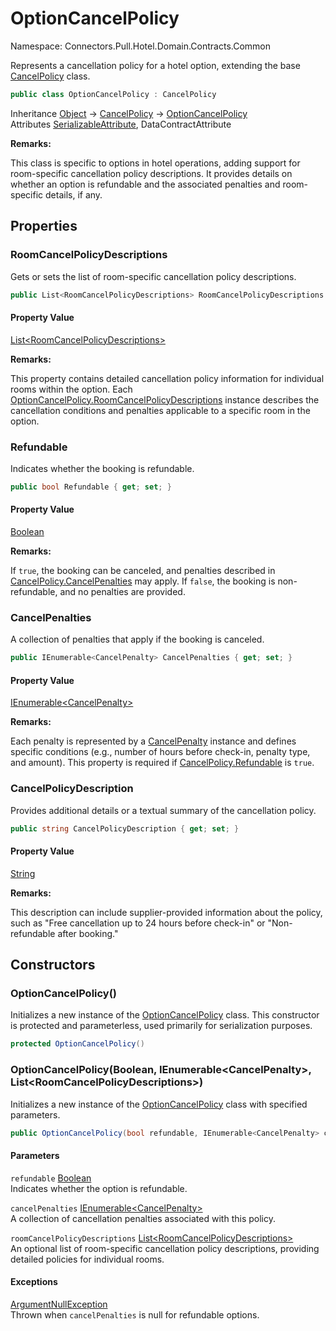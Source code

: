 # OptionCancelPolicy

Namespace: Connectors.Pull.Hotel.Domain.Contracts.Common

Represents a cancellation policy for a hotel option, extending the base [CancelPolicy](./connectors.pull.hotel.domain.contracts.common.cancelpolicy) class.

```csharp
public class OptionCancelPolicy : CancelPolicy
```

Inheritance [Object](https://docs.microsoft.com/en-us/dotnet/api/system.object) → [CancelPolicy](./connectors.pull.hotel.domain.contracts.common.cancelpolicy) → [OptionCancelPolicy](./connectors.pull.hotel.domain.contracts.common.optioncancelpolicy)<br />
Attributes [SerializableAttribute](https://docs.microsoft.com/en-us/dotnet/api/system.serializableattribute), DataContractAttribute

**Remarks:**

This class is specific to options in hotel operations, adding support for room-specific cancellation policy descriptions. 
 It provides details on whether an option is refundable and the associated penalties and room-specific details, if any.

## Properties

### **RoomCancelPolicyDescriptions**

Gets or sets the list of room-specific cancellation policy descriptions.

```csharp
public List<RoomCancelPolicyDescriptions> RoomCancelPolicyDescriptions { get; set; }
```

#### Property Value

[List\<RoomCancelPolicyDescriptions\>](https://docs.microsoft.com/en-us/dotnet/api/system.collections.generic.list-1)<br />

**Remarks:**

This property contains detailed cancellation policy information for individual rooms within the option.
 Each [OptionCancelPolicy.RoomCancelPolicyDescriptions](./connectors.pull.hotel.domain.contracts.common.optioncancelpolicy#roomcancelpolicydescriptions) instance describes the cancellation conditions and penalties 
 applicable to a specific room in the option.

### **Refundable**

Indicates whether the booking is refundable.

```csharp
public bool Refundable { get; set; }
```

#### Property Value

[Boolean](https://docs.microsoft.com/en-us/dotnet/api/system.boolean)<br />

**Remarks:**

If `true`, the booking can be canceled, and penalties described in [CancelPolicy.CancelPenalties](./connectors.pull.hotel.domain.contracts.common.cancelpolicy#cancelpenalties) may apply.
 If `false`, the booking is non-refundable, and no penalties are provided.

### **CancelPenalties**

A collection of penalties that apply if the booking is canceled.

```csharp
public IEnumerable<CancelPenalty> CancelPenalties { get; set; }
```

#### Property Value

[IEnumerable\<CancelPenalty\>](https://docs.microsoft.com/en-us/dotnet/api/system.collections.generic.ienumerable-1)<br />

**Remarks:**

Each penalty is represented by a [CancelPenalty](./connectors.pull.hotel.domain.contracts.common.cancelpenalty) instance and defines specific 
 conditions (e.g., number of hours before check-in, penalty type, and amount).
 This property is required if [CancelPolicy.Refundable](./connectors.pull.hotel.domain.contracts.common.cancelpolicy#refundable) is `true`.

### **CancelPolicyDescription**

Provides additional details or a textual summary of the cancellation policy.

```csharp
public string CancelPolicyDescription { get; set; }
```

#### Property Value

[String](https://docs.microsoft.com/en-us/dotnet/api/system.string)<br />

**Remarks:**

This description can include supplier-provided information about the policy, 
 such as "Free cancellation up to 24 hours before check-in" or "Non-refundable after booking."

## Constructors

### **OptionCancelPolicy()**

Initializes a new instance of the [OptionCancelPolicy](./connectors.pull.hotel.domain.contracts.common.optioncancelpolicy) class.
 This constructor is protected and parameterless, used primarily for serialization purposes.

```csharp
protected OptionCancelPolicy()
```

### **OptionCancelPolicy(Boolean, IEnumerable\<CancelPenalty\>, List\<RoomCancelPolicyDescriptions\>)**

Initializes a new instance of the [OptionCancelPolicy](./connectors.pull.hotel.domain.contracts.common.optioncancelpolicy) class with specified parameters.

```csharp
public OptionCancelPolicy(bool refundable, IEnumerable<CancelPenalty> cancelPenalties, List<RoomCancelPolicyDescriptions> roomCancelPolicyDescriptions)
```

#### Parameters

`refundable` [Boolean](https://docs.microsoft.com/en-us/dotnet/api/system.boolean)<br />
Indicates whether the option is refundable.

`cancelPenalties` [IEnumerable\<CancelPenalty\>](https://docs.microsoft.com/en-us/dotnet/api/system.collections.generic.ienumerable-1)<br />
A collection of cancellation penalties associated with this policy.

`roomCancelPolicyDescriptions` [List\<RoomCancelPolicyDescriptions\>](https://docs.microsoft.com/en-us/dotnet/api/system.collections.generic.list-1)<br />
An optional list of room-specific cancellation policy descriptions, providing detailed policies for individual rooms.

#### Exceptions

[ArgumentNullException](https://docs.microsoft.com/en-us/dotnet/api/system.argumentnullexception)<br />
Thrown when `cancelPenalties` is null for refundable options.

